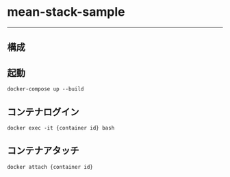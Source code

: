 # mean-stack-sample

---

## 構成


## 起動
```
docker-compose up --build
```

## コンテナログイン
```
docker exec -it {container id} bash
```

## コンテナアタッチ
```
docker attach {container id}
```
